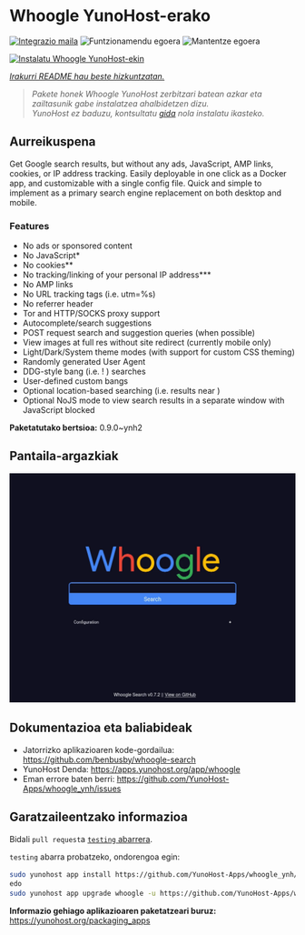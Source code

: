 <!--
Ohart ongi: README hau automatikoki sortu da <https://github.com/YunoHost/apps/tree/master/tools/readme_generator>ri esker
EZ editatu eskuz.
-->

# Whoogle YunoHost-erako

[![Integrazio maila](https://dash.yunohost.org/integration/whoogle.svg)](https://ci-apps.yunohost.org/ci/apps/whoogle/) ![Funtzionamendu egoera](https://ci-apps.yunohost.org/ci/badges/whoogle.status.svg) ![Mantentze egoera](https://ci-apps.yunohost.org/ci/badges/whoogle.maintain.svg)

[![Instalatu Whoogle YunoHost-ekin](https://install-app.yunohost.org/install-with-yunohost.svg)](https://install-app.yunohost.org/?app=whoogle)

*[Irakurri README hau beste hizkuntzatan.](./ALL_README.md)*

> *Pakete honek Whoogle YunoHost zerbitzari batean azkar eta zailtasunik gabe instalatzea ahalbidetzen dizu.*  
> *YunoHost ez baduzu, kontsultatu [gida](https://yunohost.org/install) nola instalatu ikasteko.*

## Aurreikuspena

Get Google search results, but without any ads, JavaScript, AMP links, cookies, or IP address tracking. Easily deployable in one click as a Docker app, and customizable with a single config file. Quick and simple to implement as a primary search engine replacement on both desktop and mobile.

### Features

- No ads or sponsored content
- No JavaScript*
- No cookies**
- No tracking/linking of your personal IP address***
- No AMP links
- No URL tracking tags (i.e. utm=%s)
- No referrer header
- Tor and HTTP/SOCKS proxy support
- Autocomplete/search suggestions
- POST request search and suggestion queries (when possible)
- View images at full res without site redirect (currently mobile only)
- Light/Dark/System theme modes (with support for custom CSS theming)
- Randomly generated User Agent
- DDG-style bang (i.e. !<tag> <query>) searches
- User-defined custom bangs
- Optional location-based searching (i.e. results near <city>)
- Optional NoJS mode to view search results in a separate window with JavaScript blocked


**Paketatutako bertsioa:** 0.9.0~ynh2

## Pantaila-argazkiak

![Whoogle(r)en pantaila-argazkia](./doc/screenshots/screenshot.png)

## Dokumentazioa eta baliabideak

- Jatorrizko aplikazioaren kode-gordailua: <https://github.com/benbusby/whoogle-search>
- YunoHost Denda: <https://apps.yunohost.org/app/whoogle>
- Eman errore baten berri: <https://github.com/YunoHost-Apps/whoogle_ynh/issues>

## Garatzaileentzako informazioa

Bidali `pull request`a [`testing` abarrera](https://github.com/YunoHost-Apps/whoogle_ynh/tree/testing).

`testing` abarra probatzeko, ondorengoa egin:

```bash
sudo yunohost app install https://github.com/YunoHost-Apps/whoogle_ynh/tree/testing --debug
edo
sudo yunohost app upgrade whoogle -u https://github.com/YunoHost-Apps/whoogle_ynh/tree/testing --debug
```

**Informazio gehiago aplikazioaren paketatzeari buruz:** <https://yunohost.org/packaging_apps>
